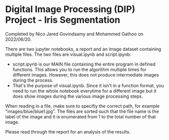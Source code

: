 # Digital Image Processing (DIP) Project - Iris Segmentation

Completed by Nico Jared Govindsamy and Mohammed Gathoo on 2022/06/20.

There are two jupyter notebooks, a report and an image dataset containing multiple files.
The two files are visual.ipynb and script.ipynb:
- script.ipynb is our MAIN file containing the entire program in defined functions. This allows you
to run the algorithm multiple times for different images. However, this does not produce intermediate images
during the process.
- That's the purpose of visual.ipynb. Since it isn't in a function format, you need to run the whole notebook
everytime for a different image but it does show images during the various image processing steps.

When reading in a file, make sure to specifiy the correct path, for example "images/blue/blue1.jpg".
The files are sorted such that the file name is the label of the image and it is enumerated from 1 to the total
number of that image.

Please read through the report for an analysis of the results.